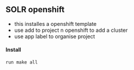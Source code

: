 ## SOLR openshift
- this installes a openshift template 
- use add to project n openshift to add a cluster
- use app label to organise project
#### Install
`run make all`

